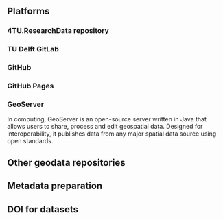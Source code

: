 ## Platforms

### 4TU.ResearchData repository

### TU Delft GitLab

### GitHub

### GitHub Pages

### GeoServer
In computing, GeoServer is an open-source server written in Java that allows users to share, process and edit geospatial data. Designed for interoperability, it publishes data from any major spatial data source using open standards.

## Other geodata repositories

## Metadata preparation

## DOI for datasets



